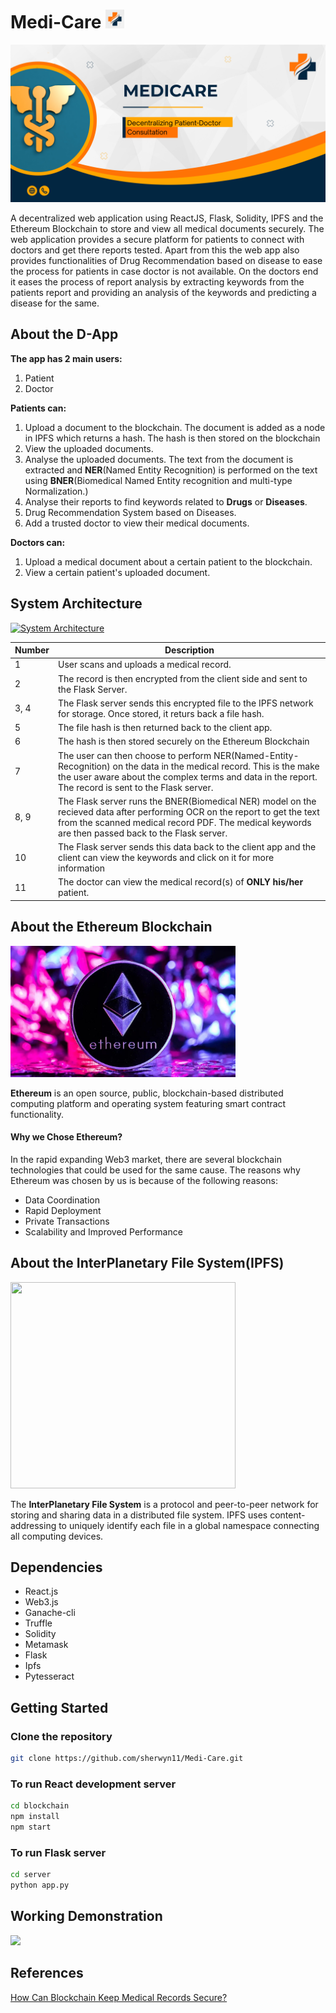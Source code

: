 # Medi-Care <img src="https://github.com/Divijkatyal0406/HackGDSC/blob/master/Readme_requirements/Logo1.png" height="30px" width="30px"/>

![Banner](https://github.com/Divijkatyal0406/HackGDSC/blob/master/Readme_requirements/MediCare%20Banner.png) <br>

A decentralized web application using ReactJS, Flask, Solidity, IPFS and the Ethereum Blockchain to store and view all medical documents securely. The web application provides a secure platform for patients to connect with doctors and get there reports tested. Apart from this the web app also provides functionalities of Drug Recommendation based on disease to ease the process for patients in case doctor is not available. On the doctors end it eases the process of report analysis by extracting keywords from the patients report and providing an analysis of the keywords and predicting a disease for the same.

## About the D-App

<b>The app has 2 main users:</b>
1. Patient
2. Doctor

<b>Patients can:</b>
<ol>
<li> Upload a document to the blockchain. The document is added as a node in IPFS which returns a hash. The hash is then stored on the blockchain</li>
<li> View the uploaded documents.</li>
<li> Analyse the uploaded documents. The text from the document is extracted and <b>NER</b>(Named Entity Recognition) is performed on the text using <b>BNER</b>(Biomedical Named Entity recognition and multi-type Normalization.)</li>
<li> Analyse their reports to find keywords related to <b>Drugs</b> or <b>Diseases</b>.</li>
<li> Drug Recommendation System based on Diseases. </li>
<li> Add a trusted doctor to view their medical documents.</li>
</ol>

<b>Doctors can:</b>
<ol>
<li> Upload a medical document about a certain patient to the blockchain.</li>
<li> View a certain patient's uploaded document.</li>
</ol>

## System Architecture

<a href="https://ibb.co/mCq4TDZ"><img src="https://i.ibb.co/6RPFwn9/diagram.jpg" alt="System Architecture" border="0"></a><br />

| Number      | Description |
| ----------- | ----------- |
| 1           | User scans and uploads a medical record.       |
| 2      | The record is then encrypted from the client side and sent to the Flask Server.        |
| 3, 4           | The Flask server sends this encrypted file to the IPFS network for storage. Once stored, it returs back a file hash.       |
| 5       | The file hash is then returned back to the client app.        |
| 6        | The hash is then stored securely on the Ethereum Blockchain        |
| 7          | The user can then choose to perform NER(Named-Entity-Recognition) on the data in the medical record. This is the make the user aware about the complex terms and data in the report. The record is sent to the Flask server.       |
| 8, 9        | The Flask server runs the BNER(Biomedical NER) model on the recieved data after performing OCR on the report to get the text from the scanned medical record PDF. The medical keywords are then passed back to the Flask server.        |
| 10 | The Flask server sends this data back to the client app and the client can view the keywords and click on it for more information |
| 11           | The doctor can view the medical record(s) of <b>ONLY his/her</b> patient.      |

## About the Ethereum Blockchain

<img src="https://github.com/Divijkatyal0406/HackGDSC/blob/master/Readme_requirements/Ethereum.jpg" height="210px" width="360px"/>

<b>Ethereum</b> is an open source, public, blockchain-based distributed computing platform and operating system featuring smart contract functionality.

#### Why we Chose Ethereum?
In the rapid expanding Web3 market, there are several blockchain technologies that could be used for the same cause. The reasons why Ethereum was chosen by us is because of the following reasons:
- Data Coordination
- Rapid Deployment
- Private Transactions
- Scalability and Improved Performance

## About the InterPlanetary File System(IPFS)

<img src="https://upload.wikimedia.org/wikipedia/commons/1/18/Ipfs-logo-1024-ice-text.png" height="330px" width="360px"/>

The <b>InterPlanetary File System</b> is a protocol and peer-to-peer network for storing and sharing data in a distributed file system. IPFS uses content-addressing to uniquely identify each file in a global namespace connecting all computing devices.


## Dependencies
<ul>
  <li>React.js</li>
  <li>Web3.js</li>
  <li>Ganache-cli</li>
  <li>Truffle</li>
  <li>Solidity</li>
  <li>Metamask</li>
  <li>Flask</li>
  <li>Ipfs</li>
  <li>Pytesseract</li>
</ul>


## Getting Started

### Clone the repository
```bash
git clone https://github.com/sherwyn11/Medi-Care.git
```

### To run React development server

```bash
cd blockchain
npm install
npm start
```

### To run Flask server
```bash
cd server
python app.py
```
## Working Demonstration

![](Readme_requirements/Medi-Care.gif)



## References

<a href="https://www.devteam.space/blog/how-can-blockchain-keep-medical-records-secure/">How Can Blockchain Keep Medical Records Secure?</a>

